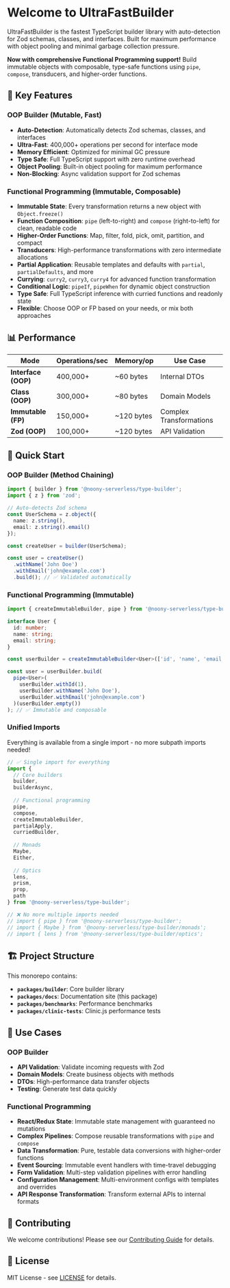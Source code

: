 # Welcome to UltraFastBuilder

UltraFastBuilder is the fastest TypeScript builder library with auto-detection for Zod schemas, classes, and interfaces. Built for maximum performance with object pooling and minimal garbage collection pressure.

**Now with comprehensive Functional Programming support!** Build immutable objects with composable, type-safe functions using `pipe`, `compose`, transducers, and higher-order functions.

## 🚀 Key Features

### OOP Builder (Mutable, Fast)
- **Auto-Detection**: Automatically detects Zod schemas, classes, and interfaces
- **Ultra-Fast**: 400,000+ operations per second for interface mode
- **Memory Efficient**: Optimized for minimal GC pressure
- **Type Safe**: Full TypeScript support with zero runtime overhead
- **Object Pooling**: Built-in object pooling for maximum performance
- **Non-Blocking**: Async validation support for Zod schemas

### Functional Programming (Immutable, Composable)
- **Immutable State**: Every transformation returns a new object with `Object.freeze()`
- **Function Composition**: `pipe` (left-to-right) and `compose` (right-to-left) for clean, readable code
- **Higher-Order Functions**: Map, filter, fold, pick, omit, partition, and compact
- **Transducers**: High-performance transformations with zero intermediate allocations
- **Partial Application**: Reusable templates and defaults with `partial`, `partialDefaults`, and more
- **Currying**: `curry2`, `curry3`, `curry4` for advanced function transformation
- **Conditional Logic**: `pipeIf`, `pipeWhen` for dynamic object construction
- **Type Safe**: Full TypeScript inference with curried functions and readonly state
- **Flexible**: Choose OOP or FP based on your needs, or mix both approaches

## 📊 Performance

| Mode | Operations/sec | Memory/op | Use Case |
|------|----------------|-----------|----------|
| **Interface (OOP)** | 400,000+ | ~60 bytes | Internal DTOs |
| **Class (OOP)** | 300,000+ | ~80 bytes | Domain Models |
| **Immutable (FP)** | 150,000+ | ~120 bytes | Complex Transformations |
| **Zod (OOP)** | 100,000+ | ~120 bytes | API Validation |

## 🎯 Quick Start

### OOP Builder (Method Chaining)

```typescript
import { builder } from '@noony-serverless/type-builder';
import { z } from 'zod';

// Auto-detects Zod schema
const UserSchema = z.object({
  name: z.string(),
  email: z.string().email()
});

const createUser = builder(UserSchema);

const user = createUser()
  .withName('John Doe')
  .withEmail('john@example.com')
  .build(); // ✅ Validated automatically
```

### Functional Programming (Immutable)

```typescript
import { createImmutableBuilder, pipe } from '@noony-serverless/type-builder';

interface User {
  id: number;
  name: string;
  email: string;
}

const userBuilder = createImmutableBuilder<User>(['id', 'name', 'email']);

const user = userBuilder.build(
  pipe<User>(
    userBuilder.withId(1),
    userBuilder.withName('John Doe'),
    userBuilder.withEmail('john@example.com')
  )(userBuilder.empty())
); // ✅ Immutable and composable
```

### Unified Imports

Everything is available from a single import - no more subpath imports needed!

```typescript
// ✅ Single import for everything
import { 
  // Core builders
  builder, 
  builderAsync,
  
  // Functional programming
  pipe, 
  compose, 
  createImmutableBuilder,
  partialApply,
  curriedBuilder,
  
  // Monads
  Maybe, 
  Either,
  
  // Optics
  lens, 
  prism,
  prop,
  path
} from '@noony-serverless/type-builder';

// ❌ No more multiple imports needed
// import { pipe } from '@noony-serverless/type-builder';
// import { Maybe } from '@noony-serverless/type-builder/monads';
// import { lens } from '@noony-serverless/type-builder/optics';
```

## 🏗️ Project Structure

This monorepo contains:

- **`packages/builder`**: Core builder library
- **`packages/docs`**: Documentation site (this package)
- **`packages/benchmarks`**: Performance benchmarks
- **`packages/clinic-tests`**: Clinic.js performance tests

## 🎨 Use Cases

### OOP Builder
- **API Validation**: Validate incoming requests with Zod
- **Domain Models**: Create business objects with methods
- **DTOs**: High-performance data transfer objects
- **Testing**: Generate test data quickly

### Functional Programming
- **React/Redux State**: Immutable state management with guaranteed no mutations
- **Complex Pipelines**: Compose reusable transformations with `pipe` and `compose`
- **Data Transformation**: Pure, testable data conversions with higher-order functions
- **Event Sourcing**: Immutable event handlers with time-travel debugging
- **Form Validation**: Multi-step validation pipelines with error handling
- **Configuration Management**: Multi-environment configs with templates and overrides
- **API Response Transformation**: Transform external APIs to internal formats

## 🤝 Contributing

We welcome contributions! Please see our [Contributing Guide](https://github.com/ultra-fast-builder/ultra-fast-builder/blob/main/CONTRIBUTING.md) for details.

## 📄 License

MIT License - see [LICENSE](https://github.com/ultra-fast-builder/ultra-fast-builder/blob/main/LICENSE) for details.
